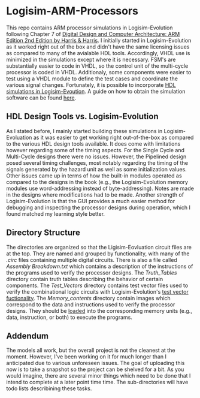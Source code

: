 # Logisim-ARM-Processors
This repo contains ARM processor simulations in Logisim-Evolution following Chapter 7 of [Digital Design and Computer Architecture: ARM Edition 2nd Edition by Harris &amp; Harris](https://pages.hmc.edu/harris/ddca/ddcaarm.html). I initially started in Logisim-Evolution as it worked right out of the box and didn't have the same licensing issues as compared to many of the avialable HDL tools. Accordingly, VHDL use is minimized in the simulations except where it is necessary. FSM's are substantially easier to code in VHDL, so the control unit of the multi-cycle processor is coded in VHDL. Additionaly, some components were easier to test using a VHDL module to define the test cases and coordinate the various signal changes. Fortunately, it is possible to incorporate [HDL simulations in Logisim-Evoution](https://mbaillif.github.io/Logisim-evolution-documentation/en/html/guide/hdl_ip/index.html). A guide on how to obtain the simulation software can be found [here](https://vhdlwhiz.com/free-vhdl-simulator-alternatives/).

## HDL Design Tools vs. Logisim-Evolution
As I stated before, I mainly started building these simulations in Logisim-Evoluation as it was easier to get working right out-of-the-box as compared to the various HDL design tools available. It does come with limitations however regarding some of the timing aspects. For the Single Cycle and Multi-Cycle designs there were no issues. However, the Pipelined design posed several timing challenges, most notably regarding the timing of the signals generated by the hazard unit as well as some initialization values. Other issues came up in terms of how the built-in modules operated as compared to the designs in the book (e.g., the Logisim-Evolution memory modules use word-addressing instead of byte-addressing). Notes are made in the designs where modifications had to be made. Another strength of Logisim-Evolution is that the GUI provides a much easier method for debugging and inspecting the processor designs during operation, which I found matched my learning style better.

## Directory Structure
The directories are organized so that the Ligisim-Eovluation circuit files are at the top. They are named and grouped by functionality, with many of the *.circ* files containing multiple digital circuits. There is also a file called *Assembly Breakdown.txt* which contains a description of the instructions of the programs used to verify the processor designs. The *Truth_Tables* directory contain truth tables describing the behavior of certain components. The *Test_Vectors* directory contains test vector files used to verify the combinational logic circuits with Logisim-Evolution's [test vector fuctionality](https://mbaillif.github.io/Logisim-evolution-documentation/en/html/guide/verify/test.html). The *Memory_contents* directory contain images which correspond to the data and instructions used to verify the processor designs. They should be [loaded](https://mbaillif.github.io/Logisim-evolution-documentation/en/html/guide/mem/mem-menu.html) into the corresponding memory units (e.g., data, instruction, or both) to execute the programs.

## Addendum
The models all work, but the overall project is not the cleanest at the moment. However, I've been working on it for much longer than I anticipated due to various unforeseen issues. The goal of uploading this now is to take a snapshot so the project can be shelved for a bit. As you would imagine, there are several minor things which need to be done that I intend to complete at a later point time time. The sub-directories will have todo lists describining these tasks.
